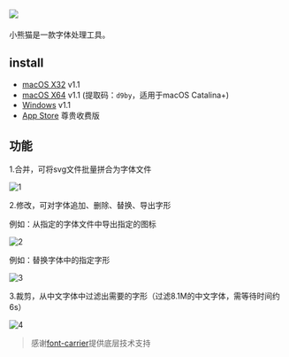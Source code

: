 # <img src="https://cloud.githubusercontent.com/assets/1193966/15237922/3edf64c2-1905-11e6-9503-b5cd0765313f.png">

小熊猫是一款字体处理工具。

## install

* <a href="http://pan.baidu.com/s/1qYciPXE" rel="nofollow">macOS X32</a> v1.1
* <a href="https://pan.baidu.com/s/1uK0NdteMS1To_4MZH4h1RA" rel="nofollow">macOS X64</a> v1.1 (提取码：`d9by`，适用于macOS Catalina+)
* <a href="http://pan.baidu.com/s/1mhUP2Pi" rel="nofollow">Windows</a> v1.1
* <a href="https://itunes.apple.com/cn/app/webfont/id1181350496?mt=12" rel="nofollow">App Store</a> 尊贵收费版


## 功能


1.合并，可将svg文件批量拼合为字体文件

<img src="https://cloud.githubusercontent.com/assets/1193966/15237919/3edb25c4-1905-11e6-9a9a-be8851951840.png" alt="1" style="max-width:100%;">

2.修改，可对字体追加、删除、替换、导出字形

例如：从指定的字体文件中导出指定的图标

<img src="https://cloud.githubusercontent.com/assets/1193966/15237920/3edb94a0-1905-11e6-992e-84fa3a7b91c4.gif" alt="2" style="max-width:100%;">

例如：替换字体中的指定字形

<img src="https://cloud.githubusercontent.com/assets/1193966/15237923/3edf94ec-1905-11e6-91ac-e600ee16a771.gif" alt="3" style="max-width:100%;">

3.裁剪，从中文字体中过滤出需要的字形（过滤8.1M的中文字体，需等待时间约6s）

<img src="https://cloud.githubusercontent.com/assets/1193966/15237921/3edf1ff8-1905-11e6-9734-b6b060e3a9ae.png" alt="4" style="max-width:100%;">

> 感谢<a href="https://github.com/purplebamboo/font-carrier">font-carrier</a>提供底层技术支持</p>



